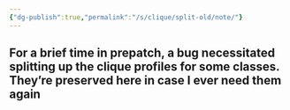 ```yaml
---
{"dg-publish":true,"permalink":"/s/clique/split-old/note/"}
---
```


## For a brief time in prepatch, a bug necessitated splitting up the clique profiles for some classes. They’re preserved here in case I ever need them again